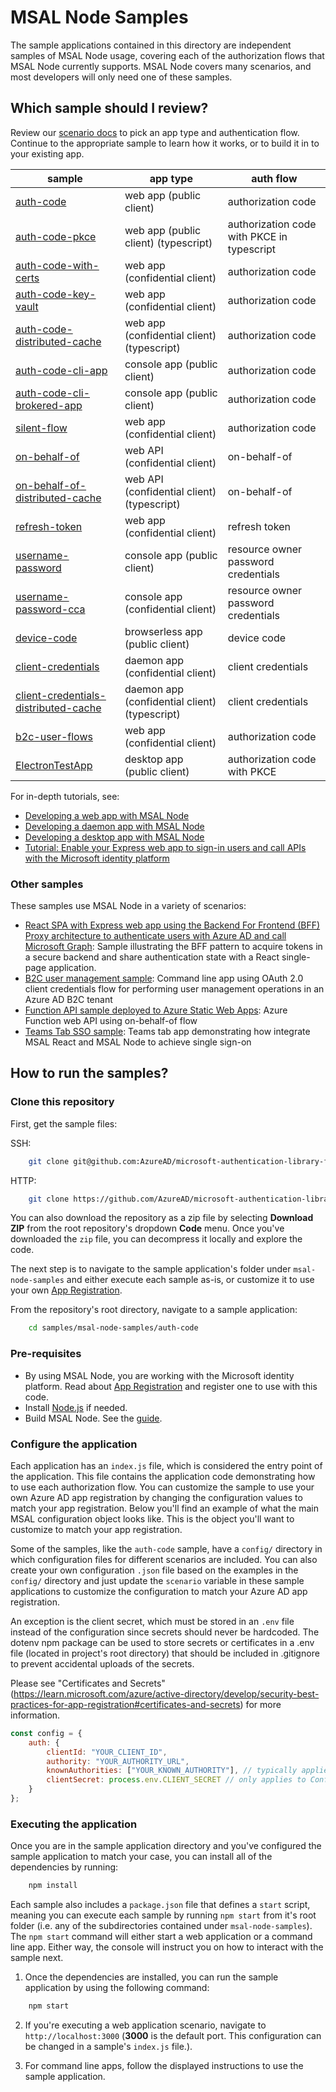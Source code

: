 # MSAL Node Samples

The sample applications contained in this directory are independent samples of MSAL Node usage, covering each of the authorization flows that MSAL Node currently supports. MSAL Node covers many scenarios, and most developers will only need one of these samples.

## Which sample should I review?

Review our [scenario docs](https://docs.microsoft.com/azure/active-directory/develop/authentication-flows-app-scenarios) to pick an app type and authentication flow. Continue to the appropriate sample to learn how it works, or to build it in to your existing app.

| sample                                                     | app type                          | auth flow                           |
|------------------------------------------------------------|-----------------------------------|-------------------------------------|
| [auth-code](./auth-code/README.md)                         | web app (public client)           | authorization code                  |
| [auth-code-pkce](./auth-code-pkce/README.md)               | web app (public client) (typescript)           | authorization code with PKCE in typescript      |
| [auth-code-with-certs](./auth-code-with-certs/README.md)   | web app (confidential client)     | authorization code                  |
| [auth-code-key-vault](./auth-code-key-vault/README.md)     | web app (confidential client)     | authorization code                  |
| [auth-code-distributed-cache](./auth-code-distributed-cache/README.md)     | web app (confidential client) (typescript)     | authorization code                  |
| [auth-code-cli-app](./auth-code-cli-app/README.md)     | console app (public client)     | authorization code                  |
| [auth-code-cli-brokered-app](./auth-code-cli-brokered-app/README.md)     | console app (public client)     | authorization code                  |
| [silent-flow](./silent-flow/README.md)                     | web app (confidential client)     | authorization code                  |
| [on-behalf-of](./on-behalf-of/README.md)                   | web API (confidential client)     | on-behalf-of                        |
| [on-behalf-of-distributed-cache](./on-behalf-of-distributed-cache/README.md)                   | web API (confidential client) (typescript)     | on-behalf-of                        |
| [refresh-token](./refresh-token/README.md)                 | web app (confidential client)     | refresh token                       |
| [username-password](./username-password/README.md)         | console app (public client)       | resource owner password credentials |
| [username-password-cca](./username-password-cca/README.md) | console app (confidential client) | resource owner password credentials |
| [device-code](./device-code/README.md)                     | browserless app (public client)      | device code                         |
| [client-credentials](./client-credentials/README.md)       | daemon app (confidential client) | client credentials                  |
| [client-credentials-distributed-cache](./client-credentials-distributed-cache/README.md)       | daemon app (confidential client) (typescript) | client credentials                  |
| [b2c-user-flows](./b2c-user-flows/README.md)                 | web app (confidential client)     | authorization code                  |
| [ElectronTestApp](./ElectronTestApp/README.md)             | desktop app (public client)       | authorization code with PKCE        |

For in-depth tutorials, see:

- [Developing a web app with MSAL Node](https://docs.microsoft.com/azure/active-directory/develop/tutorial-v2-nodejs-webapp-msal)
- [Developing a daemon app with MSAL Node](https://docs.microsoft.com/azure/active-directory/develop/tutorial-v2-nodejs-console)
- [Developing a desktop app with MSAL Node](https://docs.microsoft.com/azure/active-directory/develop/tutorial-v2-nodejs-desktop)
- [Tutorial: Enable your Express web app to sign-in users and call APIs with the Microsoft identity platform](https://github.com/Azure-Samples/ms-identity-javascript-nodejs-tutorial)

### Other samples

These samples use MSAL Node in a variety of scenarios:

- [React SPA with Express web app using the Backend For Frontend (BFF) Proxy architecture to authenticate users with Azure AD and call Microsoft Graph](https://github.com/Azure-Samples/ms-identity-javascript-nodejs-tutorial/tree/main/5-AdvancedScenarios/1-call-graph-bff): Sample illustrating the BFF pattern to acquire tokens in a secure backend and share authentication state with a React single-page application.
- [B2C user management sample](https://github.com/Azure-Samples/ms-identity-b2c-javascript-nodejs-management/tree/main/Chapter2): Command line app using OAuth 2.0 client credentials flow for performing user management operations in an Azure AD B2C tenant
- [Function API sample deployed to Azure Static Web Apps](https://github.com/Azure-Samples/ms-identity-javascript-react-tutorial/tree/main/4-Deployment/2-deploy-static): Azure Function web API using on-behalf-of flow
- [Teams Tab SSO sample](https://github.com/pnp/teams-dev-samples/tree/main/samples/tab-sso/src/nodejs): Teams tab app demonstrating how integrate MSAL React and MSAL Node to achieve single sign-on

## How to run the samples?

### Clone this repository

First, get the sample files:

SSH:

```bash
    git clone git@github.com:AzureAD/microsoft-authentication-library-for-js.git
```

HTTP:

```bash
    git clone https://github.com/AzureAD/microsoft-authentication-library-for-js.git
```

You can also download the repository as a zip file by selecting **Download ZIP** from the root repository's dropdown **Code** menu. Once you've downloaded the `zip` file, you can decompress it locally and explore the code.

The next step is to navigate to the sample application's folder under `msal-node-samples` and either execute each sample as-is, or customize it to use your own [App Registration](https://docs.microsoft.com/azure/active-directory/develop/quickstart-register-app#register-an-application).

From the repository's root directory, navigate to a sample application:

```bash
    cd samples/msal-node-samples/auth-code
```

### Pre-requisites

- By using MSAL Node, you are working with the Microsoft identity platform. Read about [App Registration](https://docs.microsoft.com/azure/active-directory/develop/quickstart-register-app#register-an-application) and register one to use with this code.
- Install [Node.js](https://nodejs.org/en/) if needed.
- Build MSAL Node. See the [guide](../../lib/msal-node/README.md#build-and-test).

### Configure the application

Each application has an `index.js` file, which is considered the entry point of the application. This file contains the application code demonstrating how to use each authorization flow. You can customize the sample to use your own Azure AD app registration by changing the configuration values to match your app registration. Below you'll find an example of what the main MSAL configuration object looks like. This is the object you'll want to customize to match your app registration.

Some of the samples, like the `auth-code` sample, have a `config/` directory in which configuration files for different scenarios are included. You can also create your own configuration `.json` file based on the examples in the `config/` directory and just update the `scenario` variable in these sample applications to customize the configuration to match your Azure AD app registration.

An exception is the client secret, which must be stored in an `.env` file instead of the configuration since secrets should never be hardcoded. The dotenv npm package can be used to store secrets or certificates in a .env file (located in project's root directory) that should be included in .gitignore to prevent accidental uploads of the secrets.

Please see "Certificates and Secrets" (https://learn.microsoft.com/azure/active-directory/develop/security-best-practices-for-app-registration#certificates-and-secrets) for more information.

```javascript
const config = {
    auth: {
        clientId: "YOUR_CLIENT_ID",
        authority: "YOUR_AUTHORITY_URL",
        knownAuthorities: ["YOUR_KNOWN_AUTHORITY"], // typically applies to apps on Azure AD B2C
        clientSecret: process.env.CLIENT_SECRET // only applies to Confidential Client applications, such as backend web applications
    }
};
```

### Executing the application

Once you are in the sample application directory and you've configured the sample application to match your case, you can install all of the dependencies by running:

```bash
    npm install
```

Each sample also includes a `package.json` file that defines a `start` script, meaning you can execute each sample by running `npm start` from it's root folder (i.e. any of the subdirectories contained under `msal-node-samples`). The `npm start` command will either start a web application or a command line app. Either way, the console will instruct you on how to interact with the sample next.

1. Once the dependencies are installed, you can run the sample application by using the following command:

```bash
    npm start
```

2. If you're executing a web application scenario, navigate to `http://localhost:3000` (**3000** is the default port. This configuration can be changed in a sample's `index.js` file.).

3. For command line apps, follow the displayed instructions to use the sample application.
